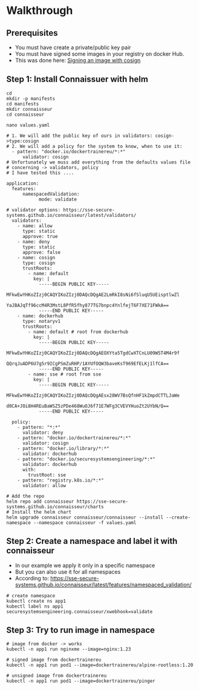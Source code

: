 # Walkthrough 

## Prerequisites

  * You must have create a private/public key pair
  * You must have signed some images in your registry on docker Hub.
  * This was done here: [Signing an image with cosign](security/signing-images/01-signing.md)
    

## Step 1: Install Connaissuer with helm 

```
cd
mkdir -p manifests
cd manifests
mkdir connaisseur
cd connaisseur
```

```
nano values.yaml
```

```
# 1. We will add the public key of ours in validators: cosign->type:cosign 
# 2. We will add a policy for the system to know, when to use it:
  - pattern: "docker.io/dockertrainereu/*:*"
      validator: cosign
# Unfortunately we muss add everything from the defaults values file
# concerning -> validators, policy
# I have tested this .... 
```

```
application:
  features:
      namespacedValidation:
            mode: validate

# validator options: https://sse-secure-systems.github.io/connaisseur/latest/validators/
  validators:
    - name: allow
      type: static
      approve: true
    - name: deny
      type: static
      approve: false
    - name: cosign
      type: cosign
      trustRoots:
        - name: default
          key: |
            -----BEGIN PUBLIC KEY-----
            MFkwEwYHKoZIzj0CAQYIKoZIzj0DAQcDQgAE2LmRkI8sNi6fSluqU5UEisptlwZl
            YaJBAJqTf96ccM4R3MstL8PfR5fhy877TG7bnpc4YnlfejT6F7XE71FWkA==
            -----END PUBLIC KEY-----
    - name: dockerhub
      type: notaryv1
      trustRoots:
        - name: default # root from dockerhub
          key: |
            -----BEGIN PUBLIC KEY-----
            MFkwEwYHKoZIzj0CAQYIKoZIzj0DAQcDQgAEOXYta5TgdCwXTCnLU09W5T4M4r9f
            QQrqJuADP6U7g5r9ICgPSmZuRHP/1AYUfOQW3baveKsT969EfELKj1lfCA==
            -----END PUBLIC KEY-----
        - name: sse # root from sse
          key: |
            -----BEGIN PUBLIC KEY-----
            MFkwEwYHKoZIzj0CAQYIKoZIzj0DAQcDQgAEsx28WV7BsQfnHF1kZmpdCTTLJaWe
            d0CA+JOi8H4REuBaWSZ5zPDe468WuOJ6f71E7WFg3CVEVYHuoZt2UYbN/Q==
            -----END PUBLIC KEY-----

  policy:
    - pattern: "*:*"
      validator: deny
    - pattern: "docker.io/dockertrainereu/*:*"
      validator: cosign
    - pattern: "docker.io/library/*:*"
      validator: dockerhub
    - pattern: "docker.io/securesystemsengineering/*:*"
      validator: dockerhub
      with:
        trustRoot: sse
    - pattern: "registry.k8s.io/*:*"
      validator: allow
```

```
# Add the repo
helm repo add connaisseur https://sse-secure-systems.github.io/connaisseur/charts
# Install the helm chart
helm upgrade connaisseur connaisseur/connaisseur --install --create-namespace --namespace connaisseur -f values.yaml
```

## Step 2: Create a namespace and label it with connaisseur 

  * In our example we apply it only in a specific namespace
  * But you can also use it for all namespaces
  * According to: https://sse-secure-systems.github.io/connaisseur/latest/features/namespaced_validation/

```
# create namespace
kubectl create ns app1
kubectl label ns app1 securesystemsengineering.connaisseur/xwebhook=validate
```

## Step 3: Try to run image in namespace 

```
# image from docker -> works 
kubectl -n app1 run nginxme --image=nginx:1.23

# signed image from dockertrainereu 
kubectl -n app1 run pod1 --image=dockertrainereu/alpine-rootless:1.20

# unsigned image from dockertrainereu
kubectl -n app1 run pod1 --image=dockertrainereu/pinger
```
